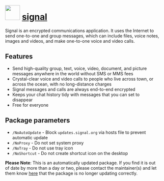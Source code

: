 ﻿# <img src="https://cdn.jsdelivr.net/gh/mkevenaar/chocolatey-packages@611b500941a16ba0195a925ea04d6d8c695b6fa3/icons/signal.png" width="48" height="48"/> [signal](https://community.chocolatey.org/packages/signal)

Signal is an encrypted communications application. It uses the Internet to send one-to-one and group messages, which can include files, voice notes, images and videos, and make one-to-one voice and video calls.

## Features

- Send high-quality group, text, voice, video, document, and picture messages anywhere in the world without SMS or MMS fees
- Crystal-clear voice and video calls to people who live across town, or across the ocean, with no long-distance charges
- Signal messages and calls are always end-to-end encrypted
- Keeps your chat history tidy with messages that you can set to disappear
- Free for everyone

## Package parameters

- `/NoAutoUpdate` - Block `updates.signal.org` via hosts file to prevent automatic update
- `/NoProxy`      - Do not set system proxy
- `/NoTray`       - Do not use tray icon
- `/NoShortcut`   - Do not create shortcut icon on the desktop

**Please Note**: This is an automatically updated package. If you find it is out of date by more than a day or two, please contact the maintainer(s) and let them know [here](https://github.com/mkevenaar/chocolatey-packages/issues) that the package is no longer updating correctly.
